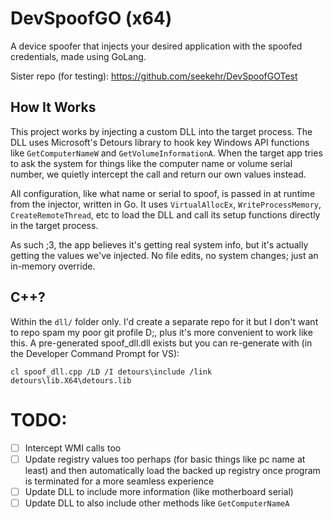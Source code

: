 # DevSpoofGO (x64)
A device spoofer that injects your desired application with the spoofed credentials, made using GoLang.

Sister repo (for testing): https://github.com/seekehr/DevSpoofGOTest
## How It Works
This project works by injecting a custom DLL into the target process. The DLL uses Microsoft's Detours library to hook key Windows API functions like `GetComputerNameW` and `GetVolumeInformationA`. When the target app tries to ask the system for things like the computer name or volume serial number, we quietly intercept the call and return our own values instead.

All configuration, like what name or serial to spoof, is passed in at runtime from the injector, written in Go. It uses `VirtualAllocEx`, `WriteProcessMemory`, `CreateRemoteThread`, etc to load the DLL and call its setup functions directly in the target process.

As such ;3, the app believes it's getting real system info, but it's actually getting the values we've injected. No file edits, no system changes; just an in-memory override.

## C++?

Within the `dll/` folder only. I'd create a separate repo for it but I don't want to repo spam my poor git profile D;, plus it's more convenient to work like this. A pre-generated spoof_dll.dll exists but you can re-generate with (in the Developer Command Prompt for VS):

`cl spoof_dll.cpp /LD /I detours\include /link detours\lib.X64\detours.lib`

# TODO:
- [ ] Intercept WMI calls too
- [ ] Update registry values too perhaps (for basic things like pc name at least) and then automatically load the backed up registry once program is terminated for a more seamless experience
- [ ] Update DLL to include more information (like motherboard serial)
- [ ] Update DLL to also include other methods like `GetComputerNameA`
